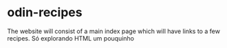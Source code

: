 # odin-recipes
The website will consist of a main index page which will have links to a few recipes. 
Só explorando HTML um pouquinho